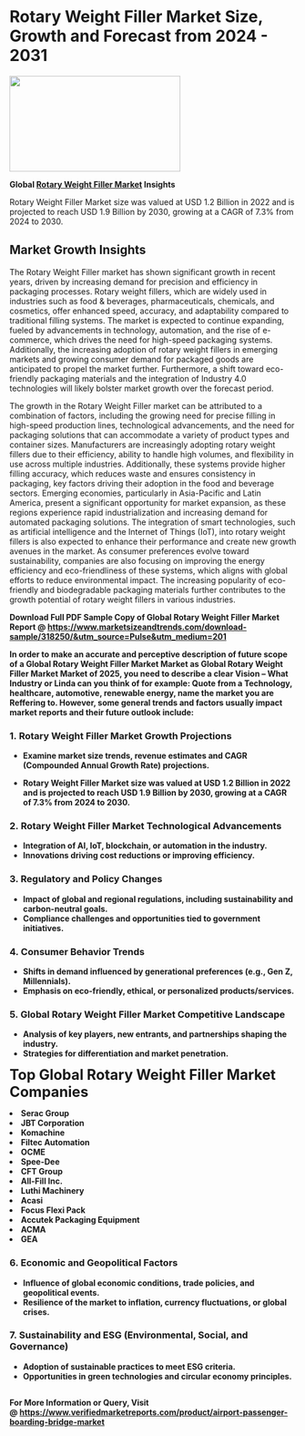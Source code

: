 <H1>Rotary Weight Filler Market Size, Growth and Forecast from 2024 - 2031</H1><img class="aligncenter size-medium wp-image-584254" src="https://thirdeyenews.in/wp-content/uploads/2024/09/Global-Market-Research-300x168.jpeg" alt="" width="300" height="168" /><p><strong>Global&nbsp;<a href="https://www.marketsizeandtrends.com/download-sample/318250/&amp;utm_source=Pulse&amp;utm_medium=201">Rotary Weight Filler Market</a> Insights</strong></p><p>Rotary Weight Filler Market size was valued at USD 1.2 Billion in 2022 and is projected to reach USD 1.9 Billion by 2030, growing at a CAGR of 7.3% from 2024 to 2030.</p><p><h2>Market Growth Insights</h2> <p>The Rotary Weight Filler market has shown significant growth in recent years, driven by increasing demand for precision and efficiency in packaging processes. Rotary weight fillers, which are widely used in industries such as food & beverages, pharmaceuticals, chemicals, and cosmetics, offer enhanced speed, accuracy, and adaptability compared to traditional filling systems. The market is expected to continue expanding, fueled by advancements in technology, automation, and the rise of e-commerce, which drives the need for high-speed packaging systems. Additionally, the increasing adoption of rotary weight fillers in emerging markets and growing consumer demand for packaged goods are anticipated to propel the market further. Furthermore, a shift toward eco-friendly packaging materials and the integration of Industry 4.0 technologies will likely bolster market growth over the forecast period.</p> <p><strong></strong></p> <p>The growth in the Rotary Weight Filler market can be attributed to a combination of factors, including the growing need for precise filling in high-speed production lines, technological advancements, and the need for packaging solutions that can accommodate a variety of product types and container sizes. Manufacturers are increasingly adopting rotary weight fillers due to their efficiency, ability to handle high volumes, and flexibility in use across multiple industries. Additionally, these systems provide higher filling accuracy, which reduces waste and ensures consistency in packaging, key factors driving their adoption in the food and beverage sectors. Emerging economies, particularly in Asia-Pacific and Latin America, present a significant opportunity for market expansion, as these regions experience rapid industrialization and increasing demand for automated packaging solutions. The integration of smart technologies, such as artificial intelligence and the Internet of Things (IoT), into rotary weight fillers is also expected to enhance their performance and create new growth avenues in the market. As consumer preferences evolve toward sustainability, companies are also focusing on improving the energy efficiency and eco-friendliness of these systems, which aligns with global efforts to reduce environmental impact. The increasing popularity of eco-friendly and biodegradable packaging materials further contributes to the growth potential of rotary weight fillers in various industries.</p> <p><strong></p><p><span class=""><strong>Download Full PDF Sample Copy of Global Rotary Weight Filler Market Report</strong> @ <a href="https://www.marketsizeandtrends.com/download-sample/318250/&amp;utm_source=Pulse&amp;utm_medium=201" target="_blank">https://www.marketsizeandtrends.com/download-sample/318250/&amp;utm_source=Pulse&amp;utm_medium=201</a></span></p><p>In order to make an accurate and perceptive description of future scope of a Global&nbsp;Rotary Weight Filler Market Market as Global&nbsp;Rotary Weight Filler Market Market of 2025, you need to describe a clear Vision &ndash; What Industry or Linda can you think of for example: Quote from a Technology, healthcare, automotive, renewable energy, name the market you are Reffering to. However, some general trends and factors usually impact market reports and their future outlook include:</p><h3>1.&nbsp;<strong>Rotary Weight Filler Market Growth Projections</strong></h3><ul><li>Examine market size trends, revenue estimates and CAGR (Compounded Annual Growth Rate) projections.</li><li><p>Rotary Weight Filler Market size was valued at USD 1.2 Billion in 2022 and is projected to reach USD 1.9 Billion by 2030, growing at a CAGR of 7.3% from 2024 to 2030.</p></li></ul><h3>2.&nbsp;<strong>Rotary Weight Filler Market Technological Advancements</strong></h3><ul><li>Integration of AI, IoT, blockchain, or automation in the industry.</li><li>Innovations driving cost reductions or improving efficiency.</li></ul><h3>3.&nbsp;<strong>Regulatory and Policy Changes</strong></h3><ul><li>Impact of global and regional regulations, including sustainability and carbon-neutral goals.</li><li>Compliance challenges and opportunities tied to government initiatives.</li></ul><h3>4.&nbsp;<strong>Consumer Behavior Trends</strong></h3><ul><li>Shifts in demand influenced by generational preferences (e.g., Gen Z, Millennials).</li><li>Emphasis on eco-friendly, ethical, or personalized products/services.</li></ul><h3>5.&nbsp;<strong>Global Rotary Weight Filler Market Competitive Landscape</strong></h3><ul><li>Analysis of key players, new entrants, and partnerships shaping the industry.</li><li>Strategies for differentiation and market penetration.</li></ul><p data-pm-slice="1 1 []"><span style="color: inherit; font-family: inherit; font-size: 25px;">Top Global Rotary Weight Filler Market Companies</span></p><div class="" data-test-id=""><p><li>Serac Group</li><li> JBT Corporation</li><li> Komachine</li><li> Filtec Automation</li><li> OCME</li><li> Spee-Dee</li><li> CFT Group</li><li> All-Fill Inc.</li><li> Luthi Machinery</li><li> Acasi</li><li> Focus Flexi Pack</li><li> Accutek Packaging Equipment</li><li> ACMA</li><li> GEA</li></p></div><h3>6.&nbsp;<strong>Economic and Geopolitical Factors</strong></h3><ul><li>Influence of global economic conditions, trade policies, and geopolitical events.</li><li>Resilience of the market to inflation, currency fluctuations, or global crises.</li></ul><h3>7.&nbsp;<strong>Sustainability and ESG (Environmental, Social, and Governance)</strong></h3><ul><li>Adoption of sustainable practices to meet ESG criteria.</li><li>Opportunities in green technologies and circular economy principles.</li></ul><h2><strong style="font-size: 14px;">For More Information or Query, Visit @&nbsp;</strong><a style="background-color: #ffffff; font-size: 14px;" href="https://www.marketsizeandtrends.com/report/rotary-weight-filler-market/" target="_blank">https://www.verifiedmarketreports.com/product/airport-passenger-boarding-bridge-market</a></h2>
